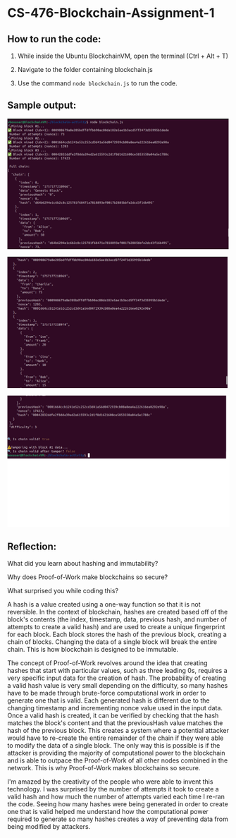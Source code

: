 # CS-476-Blockchain-Assignment-1

## How to run the code:

1) While inside the Ubuntu BlockchainVM, open the terminal (Ctrl + Alt + T)

2) Navigate to the folder containing blockchain.js

3) Use the command ` node blockchain.js ` to run the code.

## Sample output:

![alt text](https://github.com/jsb58p/CS-476-Blockchain-Assignment-1/blob/main/console_output1.png?raw=true)

![alt text](https://github.com/jsb58p/CS-476-Blockchain-Assignment-1/blob/main/console_output2.png?raw=true)

![alt text](https://github.com/jsb58p/CS-476-Blockchain-Assignment-1/blob/main/console_output3.png?raw=true)

## Reflection:

What did you learn about hashing and immutability?

Why does Proof-of-Work make blockchains so secure?

What surprised you while coding this?

  A hash is a value created using a one-way function so that it is not reversible. In the context of blockchain, hashes are created based off of the block's contents (the index, timestamp, data, previous hash, and number of attempts to create a valid hash) and are used to create a unique fingerprint for each block. Each block stores the hash of the previous block, creating a chain of blocks. Changing the data of a single block will break the entire chain. This is how blockchain is designed to be immutable. 
  
  The concept of Proof-of-Work revolves around the idea that creating hashes that start with particular values, such as three leading 0s, requires a very specific input data for the creation of hash. The probability of creating a valid hash value is very small depending on the difficulty, so many hashes have to be made through brute-force computational work in order to generate one that is valid. Each generated hash is different due to the changing timestamp and incrementing nonce value used in the input data. Once a valid hash is created, it can be verified by checking that the hash matches the block's content and that the previousHash value matches the hash of the previous block. This creates a system where a potential attacker would have to re-create the entire remainder of the chain if they were able to modify the data of a single block. The only way this is possible is if the attacker is providing the majority of computational power to the blockchain and is able to outpace the Proof-of-Work of all other nodes combined in the network. This is why Proof-of-Work makes blockchains so secure.
  
  I'm amazed by the creativity of the people who were able to invent this technology. I was surprised by the number of attempts it took to create a valid hash and how much the number of attempts varied each time I re-ran the code. Seeing how many hashes were being generated in order to create one that is valid helped me understand how the computational power required to generate so many hashes creates a way of preventing data from being modified by attackers. 

